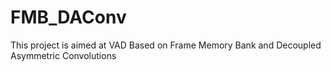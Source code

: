 # FMB_DAConv
This project is aimed at VAD Based on Frame Memory Bank and Decoupled Asymmetric Convolutions
